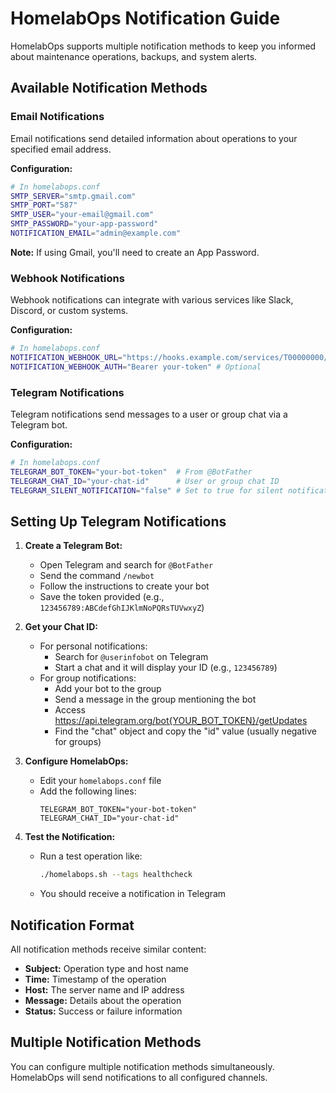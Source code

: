 # HomelabOps Notification Guide

HomelabOps supports multiple notification methods to keep you informed about maintenance operations, backups, and system alerts.

## Available Notification Methods

### Email Notifications

Email notifications send detailed information about operations to your specified email address.

**Configuration:**
```bash
# In homelabops.conf
SMTP_SERVER="smtp.gmail.com"
SMTP_PORT="587"
SMTP_USER="your-email@gmail.com"
SMTP_PASSWORD="your-app-password"
NOTIFICATION_EMAIL="admin@example.com"
```

**Note:** If using Gmail, you'll need to create an App Password.

### Webhook Notifications

Webhook notifications can integrate with various services like Slack, Discord, or custom systems.

**Configuration:**
```bash
# In homelabops.conf
NOTIFICATION_WEBHOOK_URL="https://hooks.example.com/services/T00000000/B00000000/XXXXXXXXXXXXXXXXXXXXXXXX"
NOTIFICATION_WEBHOOK_AUTH="Bearer your-token" # Optional
```

### Telegram Notifications

Telegram notifications send messages to a user or group chat via a Telegram bot.

**Configuration:**
```bash
# In homelabops.conf
TELEGRAM_BOT_TOKEN="your-bot-token"  # From @BotFather
TELEGRAM_CHAT_ID="your-chat-id"      # User or group chat ID
TELEGRAM_SILENT_NOTIFICATION="false" # Set to true for silent notifications
```

## Setting Up Telegram Notifications

1. **Create a Telegram Bot:**
   - Open Telegram and search for `@BotFather`
   - Send the command `/newbot`
   - Follow the instructions to create your bot
   - Save the token provided (e.g., `123456789:ABCdefGhIJKlmNoPQRsTUVwxyZ`)

2. **Get your Chat ID:**
   - For personal notifications:
     - Search for `@userinfobot` on Telegram
     - Start a chat and it will display your ID (e.g., `123456789`)
   - For group notifications:
     - Add your bot to the group
     - Send a message in the group mentioning the bot
     - Access https://api.telegram.org/bot{YOUR_BOT_TOKEN}/getUpdates
     - Find the "chat" object and copy the "id" value (usually negative for groups)

3. **Configure HomelabOps:**
   - Edit your `homelabops.conf` file
   - Add the following lines:
     ```
     TELEGRAM_BOT_TOKEN="your-bot-token"
     TELEGRAM_CHAT_ID="your-chat-id"
     ```

4. **Test the Notification:**
   - Run a test operation like:
     ```bash
     ./homelabops.sh --tags healthcheck
     ```
   - You should receive a notification in Telegram

## Notification Format

All notification methods receive similar content:

- **Subject:** Operation type and host name
- **Time:** Timestamp of the operation
- **Host:** The server name and IP address
- **Message:** Details about the operation
- **Status:** Success or failure information

## Multiple Notification Methods

You can configure multiple notification methods simultaneously. HomelabOps will send notifications to all configured channels.
